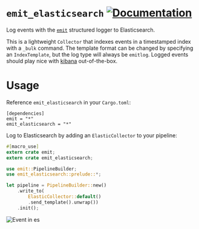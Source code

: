 # `emit_elasticsearch` [![Documentation](https://img.shields.io/badge/docs-rustdoc-orange.svg)](https://emit-rs.github.io/emit_elasticsearch/emit_elasticsearch/)

Log events with the [`emit`](http://emit-rs.github.io/emit/emit/index.html) structured logger to Elasticsearch.

This is a lightweight `Collector` that indexes events in a timestamped index with a `_bulk` command.
The template format can be changed by specifying an `IndexTemplate`, but the log type will always
be `emitlog`.
Logged events should play nice with [kibana](http://elastic.co) out-of-the-box.

# Usage

Reference `emit_elasticsearch` in your `Cargo.toml`:

```
[dependencies]
emit = "*"
emit_elasticsearch = "*"
```

Log to Elasticsearch by adding an `ElasticCollector` to your pipeline:

```rust
#[macro_use]
extern crate emit;
extern crate emit_elasticsearch;

use emit::PipelineBuilder;
use emit_elasticsearch::prelude::*;

let pipeline = PipelineBuilder::new()
    .write_to(
        ElasticCollector::default()
        .send_template().unwrap())
    .init();
```

![Event in es](https://github.com/emit-rs/emit_elasticsearch/blob/master/assets/event_in_es.png)
